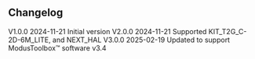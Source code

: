 ## Changelog  
V1.0.0 2024-11-21 Initial version
V2.0.0 2024-11-21 Supported KIT_T2G_C-2D-6M_LITE, and NEXT_HAL
V3.0.0 2025-02-19 Updated to support ModusToolbox&trade; software v3.4
